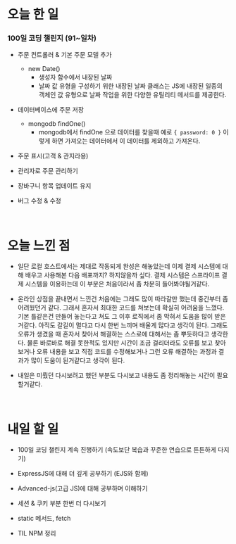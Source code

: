# 오늘 한 일

### 100일 코딩 챌린지 (91~일차)

- 주문 컨트롤러 & 기본 주문 모델 추가

  - new Date()
    - 생성자 함수에서 내장된 날짜
    - 날짜 값 유형을 구성하기 위한 내장된 날짜 클래스는 JS에 내장된 일종의 객체인 값 유형으로 날짜 작업을 위한 다양한 유틸리티 메서드를 제공한다.

- 데이터베이스에 주문 저장

  - mongodb findOne()
    - mongodb에서 findOne 으로 데이터를 찾을때 예로 `{ password: 0 }` 이렇게 하면 가져오는 데이터에서 이 데이터를 제외하고 가져온다.

- 주문 표시(고객 & 관지라용)
- 관리자로 주문 관리하기
- 장바구니 항목 업데이트 유지
- 버그 수정 & 수정

<br />

# 오늘 느낀 점

- 일단 로컬 호스트에서는 제대로 작동되게 완성은 해놓았는데 이제 결제 시스템에 대해 배우고 사용해본 다음 배포까지? 하지않을까 싶다. 결제 시스템은 스프라이프 결제 시스템을 이용하는데 이 부분은 처음이라서 좀 차분히 들어봐야될거같다.

- 온라인 상점을 끝내면서 느낀건 처음에는 그래도 많이 따라갈만 했는데 중간부터 좀 어려웠던거 같다. 그래서 혼자서 최대한 코드를 쳐보는데 확실히 어려움을 느꼈다. 기본 틀같은건 만들어 놓는다고 쳐도 그 이후 로직에서 좀 막혀서 도움을 많이 받은거같다. 아직도 갈길이 멀다고 다시 한번 느끼며 배울게 많다고 생각이 된다. 그래도 오류가 생겼을 때 혼자서 찾아서 해결하는 스스로에 대해서는 좀 뿌듯하다고 생각한다. 물론 바로바로 해결 못한적도 있지만 시간이 조금 걸리더라도 오류를 보고 찾아보거나 오류 내용을 보고 직접 코드를 수정해보거나 그런 오류 해결하는 과정과 결과가 많이 도움이 된거같다고 생각이 된다.

- 내일은 미뤘던 다시보려고 했던 부분도 다시보고 내용도 좀 정리해놓는 시간이 필요할거같다.

<br />

# 내일 할 일

- 100일 코딩 챌린지 계속 진행하기 (속도보단 복습과 꾸준한 연습으로 튼튼하게 다지기)

- ExpressJS에 대해 더 깊게 공부하기 (EJS와 함께)

- Advanced-js(고급 JS)에 대해 공부하며 이해하기

- 세션 & 쿠키 부분 한번 더 다시보기

- static 메서드, fetch

- TIL NPM 정리

